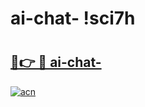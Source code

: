 # ai-chat- !sci7h

# <h2><a href="https://4nqvbe.esa.edu.pl?title=ai-chat-&ref=sci7h">🔗👉 🔴 ai-chat-</a></h2>

[![acn](https://github.com/user-attachments/assets/0f9c940e-d8b0-45ae-aac7-cd30a18b3e1c)](https://4nqvbe.esa.edu.pl?title=ai-chat-&ref=sci7h)

